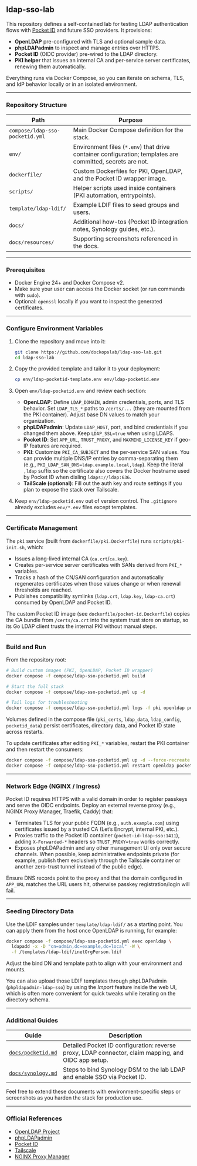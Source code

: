 ## ldap-sso-lab

This repository defines a self-contained lab for testing LDAP authentication flows with [Pocket ID](https://github.com/pocket-id/pocket-id) and future SSO providers. It provisions:

- **OpenLDAP** pre-configured with TLS and optional sample data.
- **phpLDAPadmin** to inspect and manage entries over HTTPS.
- **Pocket ID** (OIDC provider) pre-wired to the LDAP directory.
- **PKI helper** that issues an internal CA and per-service server certificates, renewing them automatically.

Everything runs via Docker Compose, so you can iterate on schema, TLS, and IdP behavior locally or in an isolated environment.

---

### Repository Structure

| Path | Purpose |
| --- | --- |
| `compose/ldap-sso-pocketid.yml` | Main Docker Compose definition for the stack. |
| `env/` | Environment files (`*.env`) that drive container configuration; templates are committed, secrets are not. |
| `dockerfile/` | Custom Dockerfiles for PKI, OpenLDAP, and the Pocket ID wrapper image. |
| `scripts/` | Helper scripts used inside containers (PKI automation, entrypoints). |
| `template/ldap-ldif/` | Example LDIF files to seed groups and users. |
| `docs/` | Additional how-tos (Pocket ID integration notes, Synology guides, etc.). |
| `docs/resources/` | Supporting screenshots referenced in the docs. |

---

### Prerequisites

- Docker Engine 24+ and Docker Compose v2.
- Make sure your user can access the Docker socket (or run commands with `sudo`).
- Optional: `openssl` locally if you want to inspect the generated certificates.

---

### Configure Environment Variables

1. Clone the repository and move into it:

   ```sh
   git clone https://github.com/dockopslab/ldap-sso-lab.git
   cd ldap-sso-lab
   ```

2. Copy the provided template and tailor it to your deployment:

   ```sh
   cp env/ldap-pocketid-template.env env/ldap-pocketid.env
   ```

3. Open `env/ldap-pocketid.env` and review each section:

   - **OpenLDAP**: Define `LDAP_DOMAIN`, admin credentials, ports, and TLS behavior. Set `LDAP_TLS_*` paths to `/certs/...` (they are mounted from the PKI container). Adjust base DN values to match your organization.
   - **phpLDAPadmin**: Update `LDAP_HOST`, port, and bind credentials if you changed them above. Keep `LDAP_SSL=true` when using LDAPS.
   - **Pocket ID**: Set `APP_URL`, `TRUST_PROXY`, and `MAXMIND_LICENSE_KEY` if geo-IP features are required.
   - **PKI**: Customize `PKI_CA_SUBJECT` and the per-service SAN values. You can provide multiple DNS/IP entries by comma-separating them (e.g., `PKI_LDAP_SAN_DNS=ldap.example.local,ldap`). Keep the literal `,ldap` suffix so the certificate also covers the Docker hostname used by Pocket ID when dialing `ldaps://ldap:636`.
   - **TailScale (optional)**: Fill out the auth key and route settings if you plan to expose the stack over Tailscale.

4. Keep `env/ldap-pocketid.env` out of version control. The `.gitignore` already excludes `env/*.env` files except templates.

---

### Certificate Management

The `pki` service (built from `dockerfile/pki.Dockerfile`) runs `scripts/pki-init.sh`, which:

- Issues a long-lived internal CA (`ca.crt`/`ca.key`).
- Creates per-service server certificates with SANs derived from `PKI_*` variables.
- Tracks a hash of the CN/SAN configuration and automatically regenerates certificates when those values change or when renewal thresholds are reached.
- Publishes compatibility symlinks (`ldap.crt`, `ldap.key`, `ldap-ca.crt`) consumed by OpenLDAP and Pocket ID.

The custom Pocket ID image (see `dockerfile/pocket-id.Dockerfile`) copies the CA bundle from `/certs/ca.crt` into the system trust store on startup, so its Go LDAP client trusts the internal PKI without manual steps.

---

### Build and Run

From the repository root:

```sh
# Build custom images (PKI, OpenLDAP, Pocket ID wrapper)
docker compose -f compose/ldap-sso-pocketid.yml build

# Start the full stack
docker compose -f compose/ldap-sso-pocketid.yml up -d

# Tail logs for troubleshooting
docker compose -f compose/ldap-sso-pocketid.yml logs -f pki openldap pocket-id
```

Volumes defined in the compose file (`pki_certs`, `ldap_data`, `ldap_config`, `pocketid_data`) persist certificates, directory data, and Pocket ID state across restarts.

To update certificates after editing `PKI_*` variables, restart the PKI container and then restart the consumers:

```sh
docker compose -f compose/ldap-sso-pocketid.yml up -d --force-recreate pki
docker compose -f compose/ldap-sso-pocketid.yml restart openldap pocket-id
```

---

### Network Edge (NGINX / Ingress)

Pocket ID requires HTTPS with a valid domain in order to register passkeys and serve the OIDC endpoints. Deploy an external reverse proxy (e.g., NGINX Proxy Manager, Traefik, Caddy) that:

- Terminates TLS for your public FQDN (e.g., `auth.example.com`) using certificates issued by a trusted CA (Let’s Encrypt, internal PKI, etc.).
- Proxies traffic to the Pocket ID container (`pocket-id-ldap-sso:1411`), adding `X-Forwarded-*` headers so `TRUST_PROXY=true` works correctly.
- Exposes phpLDAPadmin and any other management UI only over secure channels. When possible, keep administrative endpoints private (for example, publish them exclusively through the Tailscale container or another zero-trust tunnel instead of the public edge).

Ensure DNS records point to the proxy and that the domain configured in `APP_URL` matches the URL users hit, otherwise passkey registration/login will fail.

---

### Seeding Directory Data

Use the LDIF samples under `template/ldap-ldif/` as a starting point. You can apply them from the host once OpenLDAP is running, for example:

```sh
docker compose -f compose/ldap-sso-pocketid.yml exec openldap \
  ldapadd -x -D "cn=admin,dc=example,dc=local" -W \
  -f /templates/ldap-ldif/inetOrgPerson.ldif
```

Adjust the bind DN and template path to align with your environment and mounts.

You can also upload those LDIF templates through phpLDAPadmin (`phpldapadmin-ldap-sso`) by using the *Import* feature inside the web UI, which is often more convenient for quick tweaks while iterating on the directory schema.

---

### Additional Guides

| Guide | Description |
| --- | --- |
| [`docs/pocketid.md`](docs/pocketid.md) | Detailed Pocket ID configuration: reverse proxy, LDAP connector, claim mapping, and OIDC app setup. |
| [`docs/synology.md`](docs/synology.md) | Steps to bind Synology DSM to the lab LDAP and enable SSO via Pocket ID. |

Feel free to extend these documents with environment-specific steps or screenshots as you harden the stack for production use.

---

### Official References

- [OpenLDAP Project](https://www.openldap.org/)
- [phpLDAPadmin](https://github.com/leenooks/phpLDAPadmin)
- [Pocket ID](https://github.com/pocket-id/pocket-id)
- [Tailscale](https://tailscale.com/)
- [NGINX Proxy Manager](https://nginxproxymanager.com/)
